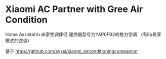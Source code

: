 # Xiaomi AC Partner with Gree Air Condition

Home Assistant+米家空调伴侣 遥控器型号为YAP0FB2的格力空调 （有Ey易享模式的空调）

基于 https://github.com/syssi/xiaomi_airconditioningcompanion
